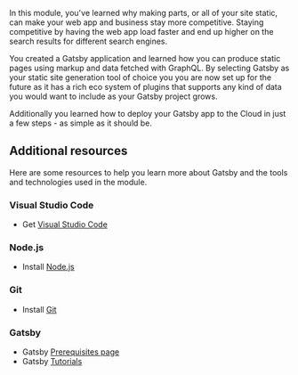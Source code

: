 In this module, you've learned why making parts, or all of your site static, can make your web app and business stay more competitive. Staying competitive by having the web app load faster and end up higher on the search results for different search engines.

You created a Gatsby application and learned how you can produce static pages using markup and data fetched with GraphQL. By selecting Gatsby as your static site generation tool of choice you  you are now set up for the future as it has a rich eco system of plugins that supports any kind of data you would want to include as your Gatsby project grows.

Additionally you learned how to deploy your Gatsby app to the Cloud in just a few steps - as simple as it should be.

## Additional resources

Here are some resources to help you learn more about Gatsby and the tools and technologies used in the module.

### Visual Studio Code

- Get [Visual Studio Code](https://code.visualstudio.com)

### Node.js

- Install [Node.js](https://nodejs.org/en/download/)

### Git

- Install [Git](https://git-scm.com/book/en/v2/Getting-Started-Installing-Git)

### Gatsby

- Gatsby [Prerequisites page](https://www.gatsbyjs.org/tutorial/part-zero/)
- Gatsby [Tutorials](https://www.gatsbyjs.org/tutorial/)

